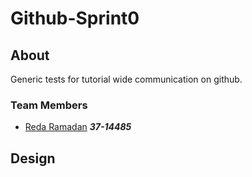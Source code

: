 # Github-Sprint0

## About 
Generic tests for tutorial wide communication on github.

  ### Team Members
  - [Reda Ramadan](https://github.com/Logician724) **_37-14485_**
   
   
## Design
